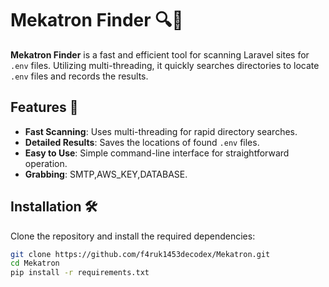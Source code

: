 # Mekatron Finder 🔍🚀

**Mekatron Finder** is a fast and efficient tool for scanning Laravel sites for `.env` files. Utilizing multi-threading, it quickly searches directories to locate `.env` files and records the results.

## Features 🌟
- **Fast Scanning**: Uses multi-threading for rapid directory searches.
- **Detailed Results**: Saves the locations of found `.env` files.
- **Easy to Use**: Simple command-line interface for straightforward operation.
- **Grabbing**: SMTP,AWS_KEY,DATABASE.

## Installation 🛠️

Clone the repository and install the required dependencies:

```bash
git clone https://github.com/f4ruk1453decodex/Mekatron.git
cd Mekatron
pip install -r requirements.txt
